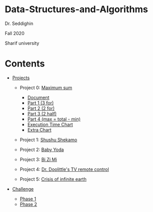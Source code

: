 # Data-Structures-and-Algorithms

Dr. Seddighin

Fall 2020

Sharif university

# Contents
   
 - [Projects](https://github.com/saaz742/Data-Structures-and-Algorithms/tree/main/Projects)
    - Project 0: [Maximum sum](https://github.com/saaz742/Data-Structures-and-Algorithms/tree/main/Projects/0)
        - [Document](https://github.com/saaz742/Data-Structures-and-Algorithms/blob/main/Projects/0/DS0.pdf)
        - [Part 1 (3 for)](https://github.com/saaz742/Data-Structures-and-Algorithms/blob/main/Projects/0/1.cpp)
        - [Part 2 (2 for)](https://github.com/saaz742/Data-Structures-and-Algorithms/blob/main/Projects/0/2.cpp)
        - [Part 3 (2 half)](https://github.com/saaz742/Data-Structures-and-Algorithms/blob/main/Projects/0/3.cpp)
        - [Part 4 (max = total - min)](https://github.com/saaz742/Data-Structures-and-Algorithms/blob/main/Projects/0/4.cpp)
        - [Execution Time Chart](https://github.com/saaz742/Data-Structures-and-Algorithms/blob/main/Projects/0/0-1.pdf)
        - [Extra Chart](https://github.com/saaz742/Data-Structures-and-Algorithms/blob/main/Projects/0/0-2.pdf)
     
   
    - Project 1: [Shushu Shekamo](https://github.com/saaz742/Data-Structures-and-Algorithms/tree/main/Projects/1)
    - Project 2: [Baby Yoda](https://github.com/saaz742/Data-Structures-and-Algorithms/tree/main/Projects/2)
    - Project 3: [Bi Zi Mi](https://github.com/saaz742/Data-Structures-and-Algorithms/tree/main/Projects/3)
    - Project 4: [Dr. Doolittle's TV remote control](https://github.com/saaz742/Data-Structures-and-Algorithms/tree/main/Projects/4)
    - Project 5: [Crisis of infinite earth](https://github.com/saaz742/Data-Structures-and-Algorithms/tree/main/Projects/5)
      
- [Challenge](https://github.com/saaz742/Data-Structures-and-Algorithms/tree/main/Challenge)
   - [Phase 1](https://github.com/saaz742/Data-Structures-and-Algorithms/blob/main/Challenge/chal1.java)
   - [Phase 2](https://github.com/saaz742/Data-Structures-and-Algorithms/blob/main/Challenge/chal2.java)
